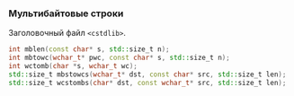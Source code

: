 ### Мультибайтовые строки

Заголовочный файл `<cstdlib>`.

```c++
int mblen(const char* s, std::size_t n);
int mbtowc(wchar_t* pwc, const char* s, std::size_t n);
int wctomb(char *s, wchar_t wc);
std::size_t mbstowcs(wchar_t* dst, const char* src, std::size_t len);
std::size_t wcstombs(char* dst, const wchar_t* src, std::size_t len);
```